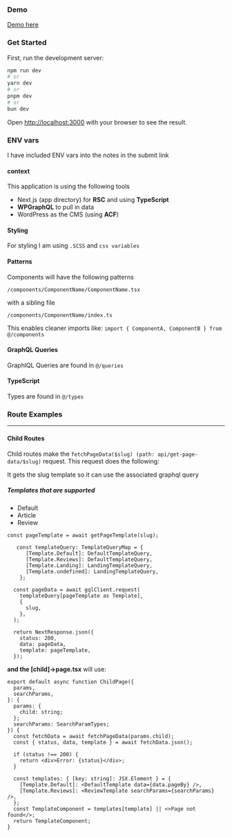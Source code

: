 ### Demo

[Demo here](https://www.loom.com/share/802145be6eef4ef4827c5e37e69db3f5?sid=26c2189a-a432-41ec-9f57-f77d5ef1f3f9http:// 'Demo here')

### Get Started

First, run the development server:

```bash
npm run dev
# or
yarn dev
# or
pnpm dev
# or
bun dev
```

Open [http://localhost:3000](http://localhost:3000) with your browser to see the result.

### ENV vars

I have included ENV vars into the notes in the submit link

#### context

This application is using the following tools

- Next.js (app directory) for **RSC** and using **TypeScript**
- **WPGraphQL** to pull in data
- WordPress as the CMS (using **ACF**)

#### Styling

For styling I am using `.SCSS` and `css variables`

#### Patterns

Components will have the following patterns

`/components/ComponentName/ComponentName.tsx`

with a sibling file

`/components/ComponentName/index.ts`

This enables cleaner imports like:
`import { ComponentA, ComponentB } from @/components`

#### GraphQL Queries

GraphlQL Queries are found in `@/queries`

#### TypeScript

Types are found in `@/types`

### Route Examples

---

#### Child Routes

Child routes make the `fetchPageData($slug) (path: api/get-page-data/$slug)` request. This request does the following:

It gets the slug template so it can use the associated graphql query

##### Templates that are supported

- Default
- Article
- Review

```
const pageTemplate = await getPageTemplate(slug);

   const templateQuery: TemplateQueryMap = {
      [Template.Default]: DefaultTemplateQuery,
      [Template.Reviews]: DefaultTemplateQuery,
      [Template.Landing]: LandingTemplateQuery,
      [Template.undefined]: LandingTemplateQuery,
    };

  const pageData = await gqlClient.request(
    templateQuery[pageTemplate as Template],
    {
      slug,
    },
  );

  return NextResponse.json({
    status: 200,
    data: pageData,
    template: pageTemplate,
  });
```

**and the [child]->page.tsx**
will use:

```
export default async function ChildPage({
  params,
  searchParams,
}: {
  params: {
    child: string;
  };
  searchParams: SearchParamTypes;
}) {
  const fetchData = await fetchPageData(params.child);
  const { status, data, template } = await fetchData.json();

  if (status !== 200) {
    return <div>Error: {status}</div>;
  }

  const templates: { [key: string]: JSX.Element } = {
    [Template.Default]: <DefaultTemplate data={data.pageBy} />,
    [Template.Reviews]: <ReviewTemplate searchParams={searchParams} />,
  };
  const TemplateComponent = templates[template] || <>Page not found</>;
  return TemplateComponent;
}

```
